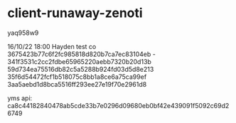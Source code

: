 # client-runaway-zenoti

yaq958w9

16/10/22 18:00 Hayden test co
3675423b77c6f2fc985818d820b7ca7ec83104eb - 
341f3531c2cc2fdbe65965220aebb7320b20d13b
59d734ea75516db82c5a5288b924fd03d5d8e213
35f6d54472fcf1b518075c8bb1a8ce6a75ca99ef
3aa5aebd1d8bca5516ff293ee27e19f70e2961d8


yms api: ca8c44182840478ab5cde33b7e0296d09680eb0bf42e439091f5092c69d26749